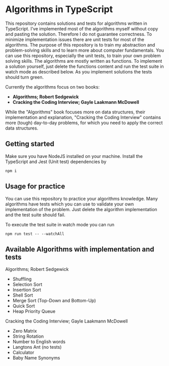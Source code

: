 # Algorithms in TypeScript

This repository contains solutions and tests for algorithms written in TypeScript. I've implemented most of the
algorithms myself without copy and pasting the solution. Therefore I do not guarantee correctness. To minimize implementation
issues there are unit tests for most of the algorithms. The purpose of this repository is to train my abstraction
and problem-solving skills and to learn more about computer fundamentals. You can use this repository, especially the
unit tests, to train your own problem solving skills. The algorithms are mostly written as functions. To implement
a solution yourself, just delete the functions content and run the test suite in watch mode as described below. As you
implement solutions the tests should turn green.

Currently the algorithms focus on two books:

- **Algorithms; Robert Sedgewick**
- **Cracking the Coding Interview; Gayle Laakmann McDowell**

While the "Algorithms" book focuses more on data structures, their implementation and explanation, "Cracking the
Coding Interview" contains more (tough) day-to-day problems, for which you need to apply the correct data structures.

## Getting started

Make sure you have NodeJS installed on your machine. Install the TypeScript and Jest (Unit test) dependencies by

```
npm i
```

## Usage for practice

You can use this repository to practice your algorithms knowledge. Many algorithms have tests which you can use
to validate your own implementation of the problem. Just delete the algorithm implementation and the test suite
should fail.

To execute the test suite in watch mode you can run

```
npm run test -- --watchAll
```

## Available Algorithms with implementation and tests

Algorithms; Robert Sedgewick

- Shuffling
- Selection Sort
- Insertion Sort
- Shell Sort
- Merge Sort (Top-Down and Bottom-Up)
- Quick Sort
- Heap Priority Queue

Cracking the Coding Interview; Gayle Laakmann McDowell

- Zero Matrix
- String Rotation
- Number to English words
- Langtons Ant (no tests)
- Calculator
- Baby Name Synonyms